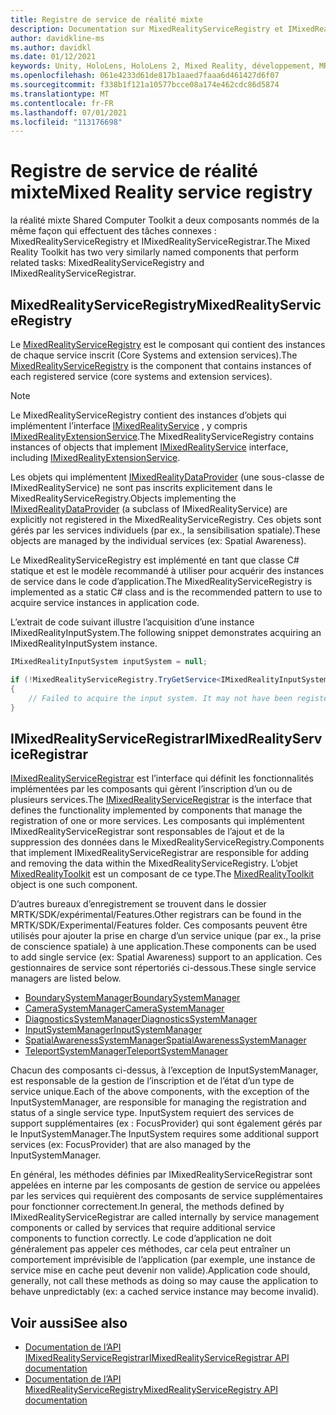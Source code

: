 ```yaml
---
title: Registre de service de réalité mixte
description: Documentation sur MixedRealityServiceRegistry et IMixedRealityServiceRegistrar
author: davidkline-ms
ms.author: davidkl
ms.date: 01/12/2021
keywords: Unity, HoloLens, HoloLens 2, Mixed Reality, développement, MRTK
ms.openlocfilehash: 061e4233d61de817b1aaed7faaa6d461427d6f07
ms.sourcegitcommit: f338b1f121a10577bcce08a174e462cdc86d5874
ms.translationtype: MT
ms.contentlocale: fr-FR
ms.lasthandoff: 07/01/2021
ms.locfileid: "113176698"
---
```

# <a name="mixed-reality-service-registry"></a><span data-ttu-id="6e057-104">Registre de service de réalité mixte</span><span class="sxs-lookup"><span data-stu-id="6e057-104">Mixed Reality service registry</span></span>

<span data-ttu-id="6e057-105">la réalité mixte Shared Computer Toolkit a deux composants nommés de la même façon qui effectuent des tâches connexes : MixedRealityServiceRegistry et IMixedRealityServiceRegistrar.</span><span class="sxs-lookup"><span data-stu-id="6e057-105">The Mixed Reality Toolkit has two very similarly named components that perform related tasks: MixedRealityServiceRegistry and IMixedRealityServiceRegistrar.</span></span>

## <a name="mixedrealityserviceregistry"></a><span data-ttu-id="6e057-106">MixedRealityServiceRegistry</span><span class="sxs-lookup"><span data-stu-id="6e057-106">MixedRealityServiceRegistry</span></span>

<span data-ttu-id="6e057-107">Le [MixedRealityServiceRegistry](xref:Microsoft.MixedReality.Toolkit.MixedRealityServiceRegistry) est le composant qui contient des instances de chaque service inscrit (Core Systems and extension services).</span><span class="sxs-lookup"><span data-stu-id="6e057-107">The [MixedRealityServiceRegistry](xref:Microsoft.MixedReality.Toolkit.MixedRealityServiceRegistry) is the component that contains instances of each registered service (core systems and extension services).</span></span>

> [!NOTE]
> <span data-ttu-id="6e057-108">Le MixedRealityServiceRegistry contient des instances d’objets qui implémentent l’interface [IMixedRealityService](xref:Microsoft.MixedReality.Toolkit.IMixedRealityService) , y compris [IMixedRealityExtensionService](xref:Microsoft.MixedReality.Toolkit.IMixedRealityExtensionService).</span><span class="sxs-lookup"><span data-stu-id="6e057-108">The MixedRealityServiceRegistry contains instances of objects that implement [IMixedRealityService](xref:Microsoft.MixedReality.Toolkit.IMixedRealityService) interface, including [IMixedRealityExtensionService](xref:Microsoft.MixedReality.Toolkit.IMixedRealityExtensionService).</span></span>
>
><span data-ttu-id="6e057-109">Les objets qui implémentent [IMixedRealityDataProvider](xref:Microsoft.MixedReality.Toolkit.IMixedRealityDataProvider) (une sous-classe de IMixedRealityService) ne sont pas inscrits explicitement dans le MixedRealityServiceRegistry.</span><span class="sxs-lookup"><span data-stu-id="6e057-109">Objects implementing the [IMixedRealityDataProvider](xref:Microsoft.MixedReality.Toolkit.IMixedRealityDataProvider) (a subclass of IMixedRealityService) are explicitly not registered in the MixedRealityServiceRegistry.</span></span> <span data-ttu-id="6e057-110">Ces objets sont gérés par les services individuels (par ex., la sensibilisation spatiale).</span><span class="sxs-lookup"><span data-stu-id="6e057-110">These objects are managed by the individual services (ex: Spatial Awareness).</span></span>

<span data-ttu-id="6e057-111">Le MixedRealityServiceRegistry est implémenté en tant que classe C# statique et est le modèle recommandé à utiliser pour acquérir des instances de service dans le code d’application.</span><span class="sxs-lookup"><span data-stu-id="6e057-111">The MixedRealityServiceRegistry is implemented as a static C# class and is the recommended pattern to use to acquire service instances in application code.</span></span>

<span data-ttu-id="6e057-112">L’extrait de code suivant illustre l’acquisition d’une instance IMixedRealityInputSystem.</span><span class="sxs-lookup"><span data-stu-id="6e057-112">The following snippet demonstrates acquiring an IMixedRealityInputSystem instance.</span></span>

```c#
IMixedRealityInputSystem inputSystem = null;

if (!MixedRealityServiceRegistry.TryGetService<IMixedRealityInputSystem>(out inputSystem))
{
    // Failed to acquire the input system. It may not have been registered
}
```

## <a name="imixedrealityserviceregistrar"></a><span data-ttu-id="6e057-113">IMixedRealityServiceRegistrar</span><span class="sxs-lookup"><span data-stu-id="6e057-113">IMixedRealityServiceRegistrar</span></span>

<span data-ttu-id="6e057-114">[IMixedRealityServiceRegistrar](xref:Microsoft.MixedReality.Toolkit.IMixedRealityServiceRegistrar) est l’interface qui définit les fonctionnalités implémentées par les composants qui gèrent l’inscription d’un ou de plusieurs services.</span><span class="sxs-lookup"><span data-stu-id="6e057-114">The [IMixedRealityServiceRegistrar](xref:Microsoft.MixedReality.Toolkit.IMixedRealityServiceRegistrar) is the interface that defines the functionality implemented by components that manage the registration of one or more services.</span></span> <span data-ttu-id="6e057-115">Les composants qui implémentent IMixedRealityServiceRegistrar sont responsables de l’ajout et de la suppression des données dans le MixedRealityServiceRegistry.</span><span class="sxs-lookup"><span data-stu-id="6e057-115">Components that implement IMixedRealityServiceRegistrar are responsible for adding and removing the data within the MixedRealityServiceRegistry.</span></span> <span data-ttu-id="6e057-116">L’objet [MixedRealityToolkit](xref:Microsoft.MixedReality.Toolkit.MixedRealityToolkit) est un composant de ce type.</span><span class="sxs-lookup"><span data-stu-id="6e057-116">The [MixedRealityToolkit](xref:Microsoft.MixedReality.Toolkit.MixedRealityToolkit) object is one such component.</span></span>

<span data-ttu-id="6e057-117">D’autres bureaux d’enregistrement se trouvent dans le dossier MRTK/SDK/expérimental/Features.</span><span class="sxs-lookup"><span data-stu-id="6e057-117">Other registrars can be found in the MRTK/SDK/Experimental/Features folder.</span></span> <span data-ttu-id="6e057-118">Ces composants peuvent être utilisés pour ajouter la prise en charge d’un service unique (par ex., la prise de conscience spatiale) à une application.</span><span class="sxs-lookup"><span data-stu-id="6e057-118">These components can be used to add single service (ex: Spatial Awareness) support to an application.</span></span> <span data-ttu-id="6e057-119">Ces gestionnaires de service sont répertoriés ci-dessous.</span><span class="sxs-lookup"><span data-stu-id="6e057-119">These single service managers are listed below.</span></span>

- [<span data-ttu-id="6e057-120">BoundarySystemManager</span><span class="sxs-lookup"><span data-stu-id="6e057-120">BoundarySystemManager</span></span>](xref:Microsoft.MixedReality.Toolkit.Experimental.Boundary.BoundarySystemManager)
- [<span data-ttu-id="6e057-121">CameraSystemManager</span><span class="sxs-lookup"><span data-stu-id="6e057-121">CameraSystemManager</span></span>](xref:Microsoft.MixedReality.Toolkit.Experimental.CameraSystem.CameraSystemManager)
- [<span data-ttu-id="6e057-122">DiagnosticsSystemManager</span><span class="sxs-lookup"><span data-stu-id="6e057-122">DiagnosticsSystemManager</span></span>](xref:Microsoft.MixedReality.Toolkit.Experimental.Diagnostics.DiagnosticsSystemManager)
- [<span data-ttu-id="6e057-123">InputSystemManager</span><span class="sxs-lookup"><span data-stu-id="6e057-123">InputSystemManager</span></span>](xref:Microsoft.MixedReality.Toolkit.Experimental.Input.InputSystemManager)
- [<span data-ttu-id="6e057-124">SpatialAwarenessSystemManager</span><span class="sxs-lookup"><span data-stu-id="6e057-124">SpatialAwarenessSystemManager</span></span>](xref:Microsoft.MixedReality.Toolkit.Experimental.SpatialAwareness.SpatialAwarenessSystemManager)
- [<span data-ttu-id="6e057-125">TeleportSystemManager</span><span class="sxs-lookup"><span data-stu-id="6e057-125">TeleportSystemManager</span></span>](xref:Microsoft.MixedReality.Toolkit.Experimental.Teleport.TeleportSystemManager)

<span data-ttu-id="6e057-126">Chacun des composants ci-dessus, à l’exception de InputSystemManager, est responsable de la gestion de l’inscription et de l’état d’un type de service unique.</span><span class="sxs-lookup"><span data-stu-id="6e057-126">Each of the above components, with the exception of the InputSystemManager, are responsible for managing the registration and status of a single service type.</span></span> <span data-ttu-id="6e057-127">InputSystem requiert des services de support supplémentaires (ex : FocusProvider) qui sont également gérés par le InputSystemManager.</span><span class="sxs-lookup"><span data-stu-id="6e057-127">The InputSystem requires some additional support services (ex: FocusProvider) that are also managed by the InputSystemManager.</span></span>

<span data-ttu-id="6e057-128">En général, les méthodes définies par IMixedRealityServiceRegistrar sont appelées en interne par les composants de gestion de service ou appelées par les services qui requièrent des composants de service supplémentaires pour fonctionner correctement.</span><span class="sxs-lookup"><span data-stu-id="6e057-128">In general, the methods defined by IMixedRealityServiceRegistrar are called internally by service management components or called by services that require additional service components to function correctly.</span></span> <span data-ttu-id="6e057-129">Le code d’application ne doit généralement pas appeler ces méthodes, car cela peut entraîner un comportement imprévisible de l’application (par exemple, une instance de service mise en cache peut devenir non valide).</span><span class="sxs-lookup"><span data-stu-id="6e057-129">Application code should, generally, not call these methods as doing so may cause the application to behave unpredictably (ex: a cached service instance may become invalid).</span></span>

## <a name="see-also"></a><span data-ttu-id="6e057-130">Voir aussi</span><span class="sxs-lookup"><span data-stu-id="6e057-130">See also</span></span>

- [<span data-ttu-id="6e057-131">Documentation de l’API IMixedRealityServiceRegistrar</span><span class="sxs-lookup"><span data-stu-id="6e057-131">IMixedRealityServiceRegistrar API documentation</span></span>](xref:Microsoft.MixedReality.Toolkit.IMixedRealityServiceRegistrar)
- [<span data-ttu-id="6e057-132">Documentation de l’API MixedRealityServiceRegistry</span><span class="sxs-lookup"><span data-stu-id="6e057-132">MixedRealityServiceRegistry API documentation</span></span>](xref:Microsoft.MixedReality.Toolkit.MixedRealityServiceRegistry)
